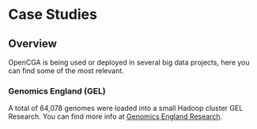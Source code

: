 # Case Studies

## Overview <a id="CaseStudies-Overview"></a>

OpenCGA is being used or deployed in several big data projects, here you can find some of the most relevant.

### Genomics England \(GEL\) <a id="CaseStudies-GenomicsEngland(GEL)"></a>

A total of 64,078 genomes were loaded into a small Hadoop cluster GEL Research. You can find more info at [Genomics England Research](http://docs.opencb.org/display/opencga/Genomics+England+Research).

